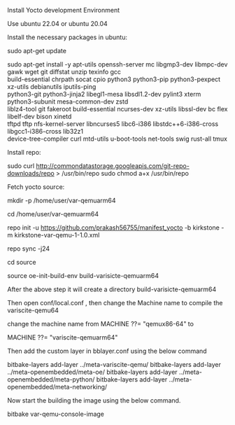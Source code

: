 Install Yocto development Environment

Use ubuntu 22.04 or ubuntu 20.04

Install the necessary packages in ubuntu:

sudo apt-get update

sudo apt-get install -y apt-utils openssh-server mc libgmp3-dev libmpc-dev gawk wget git diffstat unzip texinfo gcc \
build-essential chrpath socat cpio python3 python3-pip python3-pexpect xz-utils debianutils iputils-ping \
python3-git python3-jinja2 libegl1-mesa libsdl1.2-dev pylint3 xterm python3-subunit mesa-common-dev zstd \
liblz4-tool git fakeroot build-essential ncurses-dev xz-utils libssl-dev bc flex libelf-dev bison xinetd \
tftpd tftp nfs-kernel-server libncurses5 libc6-i386 libstdc++6-i386-cross libgcc1-i386-cross lib32z1 \
device-tree-compiler curl mtd-utils u-boot-tools net-tools swig rust-all  tmux

Install repo:

sudo curl http://commondatastorage.googleapis.com/git-repo-downloads/repo > /usr/bin/repo
sudo chmod a+x /usr/bin/repo

Fetch yocto source:

mkdir -p /home/user/var-qemuarm64

cd /home/user/var-qemuarm64

repo init -u https://github.com/prakash56755/manifest_yocto -b kirkstone -m kirkstone-var-qemu-1-1.0.xml
 
repo sync -j24

cd source

source oe-init-build-env build-varisicte-qemuarm64

After the above step it will create a directory build-varisicte-qemuarm64 

Then open conf/local.conf , then change the Machine name to compile the variscite-qemu64

change the machine name from MACHINE ??= "qemux86-64" to 

MACHINE ??= "variscite-qemuarm64"

Then add the custom layer in bblayer.conf using the below command

 bitbake-layers add-layer ../meta-variscite-qemu/
 bitbake-layers add-layer ../meta-openembedded/meta-oe/
 bitbake-layers add-layer ../meta-openembedded/meta-python/
 bitbake-layers add-layer ../meta-openembedded/meta-networking/

Now start the building the image using the below command.

bitbake var-qemu-console-image


